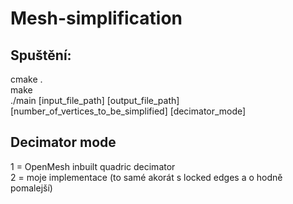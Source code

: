 # Mesh-simplification

## Spuštění:
cmake .\
make\
./main [input_file_path] [output_file_path] [number_of_vertices_to_be_simplified] [decimator_mode]

## Decimator mode
1 = OpenMesh inbuilt quadric decimator\
2 = moje implementace (to samé akorát s locked edges a o hodně pomalejší)


